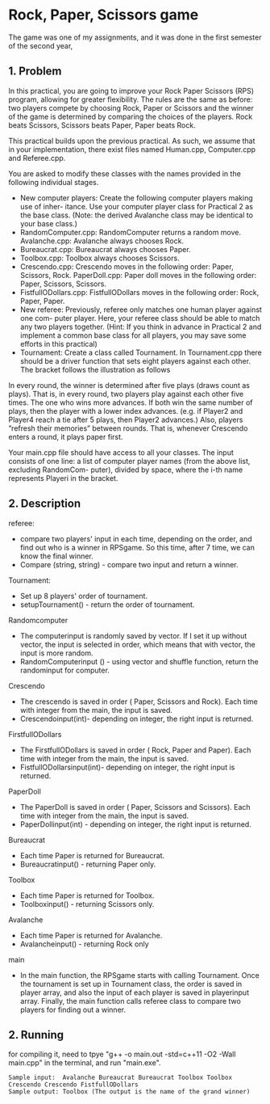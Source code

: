 # Rock, Paper, Scissors game

The game was one of my assignments, and it was done in the first semester of the second year,

## 1. Problem

In this practical, you are going to improve your Rock Paper Scissors (RPS) program, allowing for greater flexibility. The rules are the same as before: two players compete by choosing Rock, Paper or Scissors and the winner of the game is determined by comparing the choices of the players. Rock beats Scissors, Scissors beats Paper, Paper beats Rock.

This practical builds upon the previous practical. As such, we assume that in your implementation, there exist files named Human.cpp, Computer.cpp and Referee.cpp.

You are asked to modify these classes with the names provided in the following individual stages.
* New computer players: Create the following computer players making use of inher- itance. Use your computer player class for Practical 2 as the base class. (Note: the derived Avalanche class may be identical to your base class.)
* RandomComputer.cpp: RandomComputer returns a random move. Avalanche.cpp: Avalanche always chooses Rock.
* Bureaucrat.cpp: Bureaucrat always chooses Paper.
* Toolbox.cpp: Toolbox always chooses Scissors.
* Crescendo.cpp: Crescendo moves in the following order: Paper, Scissors, Rock. PaperDoll.cpp: Paper doll moves in the following order: Paper, Scissors, Scissors.
* FistfullODollars.cpp: FistfullODollars moves in the following order: Rock, Paper, Paper.
* New referee: Previously, referee only matches one human player against one com- puter player. Here, your referee class should be able to match any two players together. (Hint: If you think in advance in Practical 2 and implement a common base class for all players, you may save some efforts in this practical)
* Tournament: Create a class called Tournament. In Tournament.cpp there should be a driver function that sets eight players against each other. The bracket follows the illustration as follows

In every round, the winner is determined after five plays (draws count as plays). That is, in every round, two players play against each other five times. The one who wins more advances. If both win the same number of plays, then the player with a lower index advances. (e.g. if Player2 and Player4 reach a tie after 5 plays, then Player2 advances.) Also, players ”refresh their memories” between rounds. That is, whenever Crescendo enters a round, it plays paper first.

Your main.cpp file should have access to all your classes. The input consists of one line: a list of computer player names (from the above list, excluding RandomCom- puter), divided by space, where the i-th name represents Playeri in the bracket. 

## 2. Description

referee: 
* compare two players' input in each time, depending on the order, and find out who is a winner in RPSgame. So this time, after 7 time, we can know the final winner.
* Compare (string, string) - compare two input and return a winner.

Tournament:
* Set up 8 players' order of tournament.
* setupTournament() - return the order of tournament.

Randomcomputer
* The computerinput is randomly saved by vector. If I set it up without vector, the input is selected in order, which means that with vector, the input is more random.
* RandomComputerinput () - using vector and shuffle function, return the randominput for computer.

Crescendo
* The crescendo is saved in order ( Paper, Scissors and Rock). Each time with integer from the main, the input is saved.
* Crescendoinput(int)- depending on integer, the right input is returned.

FirstfullODollars
* The FirstfullODollars is saved in order ( Rock, Paper and Paper). Each time with integer from the main, the input is saved.
* FistfullODollarsinput(int)- depending on integer, the right input is returned.

PaperDoll
* The PaperDoll is saved in order ( Paper, Scissors and Scissors). Each time with integer from the main, the input is saved.
* PaperDollinput(int) - depending on integer, the right input is returned.

Bureaucrat
* Each time Paper is returned for Bureaucrat.
* Bureaucratinput() - returning Paper only.

Toolbox
* Each time Paper is returned for Toolbox. 
* Toolboxinput() - returning Scissors only.

Avalanche
* Each time Paper is returned for Avalanche. 
* Avalancheinput() - returning Rock only

main
* In the main function, the RPSgame starts with calling Tournament. Once the tournament is set up in Tournament class, the order is saved in player array, and also the input of each player is saved in playerinput array. Finally, the main function calls referee class to compare two players for finding out a winner.

## 2. Running

for compiling it, need to tpye "g++ -o main.out -std=c++11 -O2 -Wall main.cpp" in the terminal, and run "main.exe". 

```
Sample input:  Avalanche Bureaucrat Bureaucrat Toolbox Toolbox Crescendo Crescendo FistfullODollars
Sample output: Toolbox (The output is the name of the grand winner)
```
